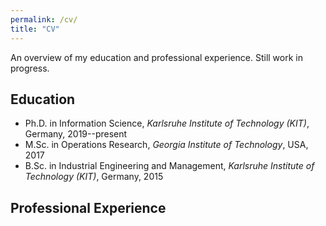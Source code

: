 ```yaml
---
permalink: /cv/
title: "CV"
---
```


An overview of my education and professional experience. Still work in progress.

## Education

- Ph.D. in Information Science, *Karlsruhe Institute of Technology (KIT)*, Germany, 2019--present
- M.Sc. in Operations Research, *Georgia Institute of Technology*, USA, 2017
- B.Sc. in Industrial Engineering and Management, *Karlsruhe Institute of Technology (KIT)*, Germany, 2015

## Professional Experience

